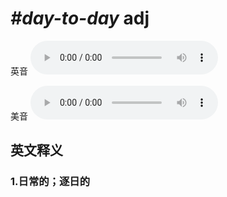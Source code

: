# ***\#day-to-day*** adj
英音
<audio src="./media/day-to-day1_AAC.aac" controls="controls"></audio>

美音
<audio src="./media/day-to-day2_AAC.aac" controls="controls"></audio>



  

英文释义
---
### 1.**日常的；逐日的**  


